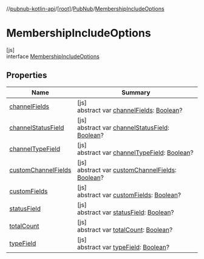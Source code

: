 //[pubnub-kotlin-api](../../../../index.md)/[[root]](../../index.md)/[PubNub](../index.md)/[MembershipIncludeOptions](index.md)

# MembershipIncludeOptions

[js]\
interface [MembershipIncludeOptions](index.md)

## Properties

| Name | Summary |
|---|---|
| [channelFields](channel-fields.md) | [js]<br>abstract var [channelFields](channel-fields.md): [Boolean](https://kotlinlang.org/api/latest/jvm/stdlib/kotlin/-boolean/index.html)? |
| [channelStatusField](channel-status-field.md) | [js]<br>abstract var [channelStatusField](channel-status-field.md): [Boolean](https://kotlinlang.org/api/latest/jvm/stdlib/kotlin/-boolean/index.html)? |
| [channelTypeField](channel-type-field.md) | [js]<br>abstract var [channelTypeField](channel-type-field.md): [Boolean](https://kotlinlang.org/api/latest/jvm/stdlib/kotlin/-boolean/index.html)? |
| [customChannelFields](custom-channel-fields.md) | [js]<br>abstract var [customChannelFields](custom-channel-fields.md): [Boolean](https://kotlinlang.org/api/latest/jvm/stdlib/kotlin/-boolean/index.html)? |
| [customFields](custom-fields.md) | [js]<br>abstract var [customFields](custom-fields.md): [Boolean](https://kotlinlang.org/api/latest/jvm/stdlib/kotlin/-boolean/index.html)? |
| [statusField](status-field.md) | [js]<br>abstract var [statusField](status-field.md): [Boolean](https://kotlinlang.org/api/latest/jvm/stdlib/kotlin/-boolean/index.html)? |
| [totalCount](total-count.md) | [js]<br>abstract var [totalCount](total-count.md): [Boolean](https://kotlinlang.org/api/latest/jvm/stdlib/kotlin/-boolean/index.html)? |
| [typeField](type-field.md) | [js]<br>abstract var [typeField](type-field.md): [Boolean](https://kotlinlang.org/api/latest/jvm/stdlib/kotlin/-boolean/index.html)? |

